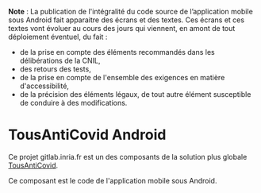 **Note** : La publication de l'intégralité du code source de l’application mobile sous Android fait apparaitre des écrans et des textes.
Ces écrans et ces textes vont évoluer au cours des jours qui viennent, en amont de tout déploiement éventuel, du fait :

- de la prise en compte des éléments recommandés dans les délibérations de la CNIL,
- des retours des tests,
- de la prise en compte de l'ensemble des exigences en matière d'accessibilité,
- de la précision des éléments légaux, de tout autre élément susceptible de conduire à des modifications.

# TousAntiCovid Android

Ce projet gitlab.inria.fr est un des composants de la solution plus globale [TousAntiCovid](https://gitlab.inria.fr/stopcovid19/accueil/-/blob/master/README.md).

Ce composant est le code de l'application mobile sous Android.
